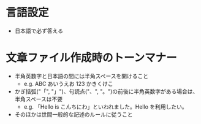 # 言語設定
- 日本語で必ず答える

# 文章ファイル作成時のトーンマナー
- 半角英数字と日本語の間には半角スペースを開けること
    - e.g. ABC あいうえお 123 かきくけこ
- かぎ括弧("「", "」")、句読点("、", "。")の前後に半角英数字がある場合は、半角スペースは不要
    - e.g. 「Hello is こんちにわ」といわれました。Hello を利用したい。
- そのほかは世間一般的な記述のルールに従うこと
